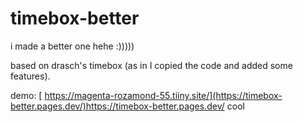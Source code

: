 # timebox-better
i made a better one hehe :)))))


based on drasch's timebox (as in I copied the code and added some features). 

demo: [ https://magenta-rozamond-55.tiiny.site/](https://timebox-better.pages.dev/)https://timebox-better.pages.dev/
cool

